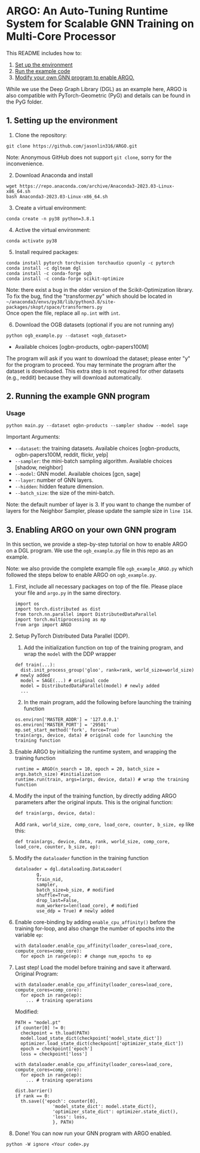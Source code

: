 # ARGO: An Auto-Tuning Runtime System for Scalable GNN Training on Multi-Core Processor

This README includes how to:
1. [Set up the environment](#1-setting-up-the-environment)
2. [Run the example code](#2-running-the-example-GNN-program)
3. [Modify your own GNN program to enable ARGO.](#3-enabling-ARGO-on-your-own-GNN-program)

While we use the Deep Graph Library (DGL) as an example here, ARGO is also compatible with PyTorch-Geometric (PyG) and details can be found in the PyG folder.

## 1. Setting up the environment

1. Clone the repository:

```shell
git clone https://github.com/jasonlin316/ARGO.git
```
Note: Anonymous GitHub does not support ```git clone```, sorry for the inconvenience.

2. Download Anaconda and install
```shell
wget https://repo.anaconda.com/archive/Anaconda3-2023.03-Linux-x86_64.sh
bash Anaconda3-2023.03-Linux-x86_64.sh
```

3. Create a virtual environment:

```shell
conda create -n py38 python=3.8.1
```

4. Active the virtual environment:

```shell
conda activate py38
```

5. Install required packages:

```shell
conda install pytorch torchvision torchaudio cpuonly -c pytorch
conda install -c dglteam dgl
conda install -c conda-forge ogb
conda install -c conda-forge scikit-optimize
```
Note: there exist a bug in the older version of the Scikit-Optimization library.  
To fix the bug, find the "transformer.py" which should be located in  
   ```~/anaconda3/envs/py38/lib/python3.8/site-packages/skopt/space/transformers.py```  
Once open the file, replace all ```np.int``` with ```int```.

6. Download the OGB datasets (optional if you are not running any)
```
python ogb_example.py --dataset <ogb_dataset>
```
- Available choices [ogbn-products, ogbn-papers100M]  

The program will ask if you want to download the dataset; please enter "y" for the program to proceed. You may terminate the program after the dataset is downloaded.
This extra step is not required for other datasets (e.g., reddit) because they will download automatically. 

## 2. Running the example GNN program
### Usage
  ```
  python main.py --dataset ogbn-products --sampler shadow --model sage
  ``` 
  Important Arguments: 
  - `--dataset`: the training datasets. Available choices [ogbn-products, ogbn-papers100M, reddit, flickr, yelp]
  - `--sampler`: the mini-batch sampling algorithm. Available choices [shadow, neighbor]
  - `--model`: GNN model. Available choices [gcn, sage]
  - `--layer`: number of GNN layers.
  - `--hidden`: hidden feature dimension.
  - `--batch_size`: the size of the mini-batch.

Note: the default number of layer is 3. If you want to change the number of layers for the Neighbor Sampler, please update the sample size in ```line 114```.



## 3. Enabling ARGO on your own GNN program

In this section, we provide a step-by-step tutorial on how to enable ARGO on a DGL program. We use the ```ogb_example.py``` file in this repo as an example.  

Note: we also provide the complete example file ```ogb_example_ARGO.py``` which followed the steps below to enable ARGO on ```ogb_example.py```.

1. First, include all necessary packages on top of the file. Please place your file and ```argo.py``` in the same directory.

   ```
   import os
   import torch.distributed as dist
   from torch.nn.parallel import DistributedDataParallel
   import torch.multiprocessing as mp
   from argo import ARGO
   ```

2. Setup PyTorch Distributed Data Parallel (DDP). 
    1. Add the initialization function on top of the training program, and wrap the ```model``` with the DDP wrapper
     ```
     def train(...):
       dist.init_process_group('gloo', rank=rank, world_size=world_size) # newly added
       model = SAGE(...) # original code
       model = DistributedDataParallel(model) # newly added
       ...
     ```
    2. In the main program, add the following before launching the training function
    
     ```
     os.environ['MASTER_ADDR'] = '127.0.0.1'
     os.environ['MASTER_PORT'] = '29501'
     mp.set_start_method('fork', force=True)
     train(args, device, data) # original code for launching the training function
     ```

3. Enable ARGO by initializing the runtime system, and wrapping the training function
   ```
   runtime = ARGO(n_search = 10, epoch = 20, batch_size = args.batch_size) #initialization
   runtime.run(train, args=(args, device, data)) # wrap the training function
   ```

4. Modify the input of the training function, by directly adding ARGO parameters after the original inputs.
   This is the original function:
   ```
   def train(args, device, data):
   ```
   Add ```rank, world_size, comp_core, load_core, counter, b_size, ep``` like this:
   ```
   def train(args, device, data, rank, world_size, comp_core, load_core, counter, b_size, ep):
   ```

6. Modify the ```dataloader``` function in the training function
   ```
   dataloader = dgl.dataloading.DataLoader(
           g,
           train_nid,
           sampler,
           batch_size=b_size, # modified
           shuffle=True,
           drop_last=False,
           num_workers=len(load_core), # modified
           use_ddp = True) # newly added
   ```

7. Enable core-binding by adding ```enable_cpu_affinity()``` before the training for-loop, and also change the number of epochs into the variable ```ep```: 
   ```
   with dataloader.enable_cpu_affinity(loader_cores=load_core, compute_cores=comp_core): 
     for epoch in range(ep): # change num_epochs to ep
   ```

8. Last step! Load the model before training and save it afterward.  
   Original Program:
   ```
   with dataloader.enable_cpu_affinity(loader_cores=load_core, compute_cores=comp_core): 
     for epoch in range(ep): 
       ... # training operations
   ```
   Modified:
   ```
   PATH = "model.pt"
   if counter[0] != 0:
     checkpoint = th.load(PATH)
     model.load_state_dict(checkpoint['model_state_dict'])
     optimizer.load_state_dict(checkpoint['optimizer_state_dict'])
     epoch = checkpoint['epoch']
     loss = checkpoint['loss']
   
   with dataloader.enable_cpu_affinity(loader_cores=load_core, compute_cores=comp_core): 
     for epoch in range(ep): 
       ... # training operations
   
   dist.barrier()
   if rank == 0:
     th.save({'epoch': counter[0],
                 'model_state_dict': model.state_dict(),
                 'optimizer_state_dict': optimizer.state_dict(),
                 'loss': loss,
                 }, PATH)
   
   ```
10. Done! You can now run your GNN program with ARGO enabled.
   ```
   python -W ignore <Your code>.py
   ```
